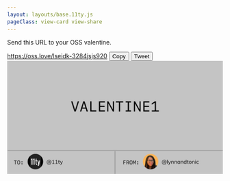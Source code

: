 ```yaml
---
layout: layouts/base.11ty.js
pageClass: view-card view-share 
---
```


<main class="container">
  <div class="content">
    <section class="cta">
      <p class="center">Send this URL to your OSS valentine.</p>
      <!-- NOTE: Clicking this should probably copy the URL to your clipboard and not link to the page? -->
      <a href="/recipient" class="share-link">https://oss.love/lseidk-3284jsjs920</a>
      <button>Copy</button>
      <button>Tweet</button>
    </section>
    <img src="/img/valentine-final.svg" alt="" class="valentine" />
  </div>
</main>
 